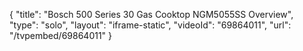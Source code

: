 {
    "title": "Bosch 500 Series 30 Gas Cooktop NGM5055SS Overview",
    "type": "solo",
    "layout": "iframe-static",
    "videoId": "69864011",
    "url": "\/tvpembed\/69864011"
}